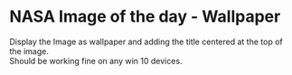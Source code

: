 # NASA Image of the day - Wallpaper

Display the Image as wallpaper and adding the title centered at the top of the image.  
Should be working fine on any win 10 devices.